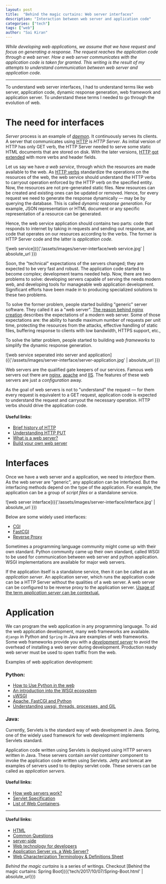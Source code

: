 ```yaml
---
layout: post
title:  "Behind the magic curtains: Web server interfaces"
description: "Interaction between web server and application code"
categories: ["tech"]
tags: ["web"]
author: "Sai Kiran"
---
```



*While developing web applications, 
we assume that we have request and focus on generating a response.
The request reaches the application code through a web server.
How a web server communicates with the application code is taken for granted.
This writing is the result of my attempts to understand communication between web server and 
application code.*

----

To understand web server interfaces, I had to understand terms like web server, 
application code, dynamic response generation, web framework and application server. 
To understand these terms 
I needed to go through the evolution of web. 

# The need for interfaces
*Server* process is an example of *[daemon](http://www.linfo.org/daemon.html)*. 
It continuously serves its clients.
A server that communicates using [HTTP](https://www.w3.org/Protocols/rfc2616/rfc2616.html) is 
*HTTP Server*. 
As initial version of HTTP has only GET 
verb, the HTTP Server needed to serve some static HTML documents that are stored on disk.
With the later versions, [HTTP got extended](https://developer.mozilla.org/en-US/docs/Web/HTTP/Basics_of_HTTP/Evolution_of_HTTP) with more verbs and header fields.

Let us say we have *a web service*, through which the resources are made available to the web. 
As [HTTP verbs](https://www.w3.org/Protocols/rfc2616/rfc2616-sec9.html) standardize the operations 
on the resources of the web, the web service should understand the HTTP verbs to carryout 
operation 
enforced by the HTTP verb on 
the specified entity. 
Now, the resources are not pre-generated static files. New resources can be created and existing 
ones can be updated or removed. 
Hence, for every request we need to generate the response 
dynamically &mdash; may be by querying the database. This is called *dynamic response generation*. 
For example, JSON representation or HTML document or any specific representation of a 
resource can be generated. 

Hence, the web service application should contains two parts: code that responds to internet by 
taking in 
requests 
and sending out response, and code that operates on our resources according to the verbs.
The former is HTTP Server code and the latter is *application code*.


![web service]({{'/assets/images/server-interface/web service.jpg' | absolute_url }})


Soon, the "technical" expectations of the servers changed; they are expected to be 
very fast and robust. The application code started to become complex; development teams needed 
help. Now, there are two problems to solve: developing servers capable of serving the needs modern 
web,
and developing tools for manageable web application development.
Significant efforts have been made in to producing specialized solutions to these two problems.
 
To solve the former problem, people started building "generic" server software.
They called it as a "web server".
[The reason behind nginx creation](https://www.aosabook.org/en/nginx.html) describes the expectations of a modern web server. 
Some of those expectations are: the ability to handle maximum number of requests per unit time, 
protecting the resources from the attacks, effective handling of static files, 
buffering response to clients with low bandwidth, HTTPS support, etc.,
 
To solve the latter problem, people started to building *web frameworks* to simplify the dynamic 
response generation. 
 
![web service seperated into server and application]({{'/assets/images/server-interface/server-application.jpg' | absolute_url }})

Web servers are the qualified gate keepers of our services.
Famous web servers out there are [nginx](https://www.nginx.com/), 
[apache](https://httpd.apache.org/) and [IIS](https://www.iis.net/). 
The features of these web servers are just a *configuration* away. 

As the goal of web servers is not to "understand" the request &mdash; for them every request is 
equivalent to a GET request, application code is expected to 
 understand the request and carryout the necessary operation. 
 HTTP verbs should drive the application code.


#### Useful links:
- [Brief history of HTTP](https://hpbn.co/brief-history-of-http/)
- [Understanding HTTP PUT](https://www.w3.org/blog/2008/10/understanding-http-put/)
- [What is a web server?][webserver]
- [Build your own web server](https://github.com/danistefanovic/build-your-own-x#build-your-own-web-server)


# Interfaces
Once we have a web server and a application, we need to *interface* them.
As the web server are "generic", any application can be interfaced. 
But the interfacing methods depend on the type of the application. 
For example, the application can be a group of *script files* or a standalone service.

![web server interface]({{'/assets/images/server-interface/interface.jpg' | absolute_url }})

Below are some widely used interfaces:
- [CGI](https://tools.ietf.org/html/rfc3875)
- [FastCGI](http://www.mit.edu/~yandros/doc/specs/fcgi-spec.html)
- [Reverse Proxy](https://en.wikipedia.org/wiki/Reverse_proxy)

Sometimes a programming language community might come up with their own standard.
Python community came up their own standard, called WSGI to be used for communication between 
web server and python application. WSGI implementations are available for major web servers.

If the application itself is a standalone service, then it can be called as an *application 
server*. 
An application server, which runs the application code can be a HTTP Server without the 
qualities of a web 
server.
A web server can be configured to be reverse proxy to the application server. [Usage of the term *application server* 
can be contextual.](https://howtodoinjava.com/tomcat/a-birds-eye-view-on-how-web-servers-work/)

# Application
We can program the web application in any programming language. To aid the web application 
development, many web frameworks are available. `django` in Python and `Spring` in Java are 
examples of web 
frameworks.
Some web frameworks provide you with a [*development server*](https://docs.djangoproject.com/en/2.2/intro/tutorial01/#the-development-server) to avoid the overhead of 
installing a web server during development. 
Production ready web server must be used to open traffic from the web.

Examples of web application development:
### Python:
- [How to Use Python in the web](https://docs.python.org/2/howto/webservers.html)
- [An introduction into the WSGI ecosystem](https://www.ultravioletsoftware.com/single-post/2017/03/23/An-introduction-into-the-WSGI-ecosystem)
- [uWSGI](https://uwsgi-docs.readthedocs.io/en/latest/index.html)
- [Apache, FastCGI and Python](https://www.electricmonk.nl/docs/apache_fastcgi_python/apache_fastcgi_python.html)
- [Understanding uwsgi, threads, processes, and GIL](https://www.reddit.com/r/Python/comments/4s40ge/understanding_uwsgi_threads_processes_and_gil/)

### Java:
Currently, Servlets is the standard way of web development in Java. 
Spring, one of the widely used framework for web development implements Servlets standard.

Application code written using Servlets is deployed using HTTP servers written in Java.
These servers contain *servlet container* component to invoke the application code written 
using Servlets. 
Jetty and tomcat are examples of servers used to to deploy servlet code. 
These servers can be called as *application servers*.

#### Useful links:
- [How web servers work?](https://howtodoinjava.com/tomcat/a-birds-eye-view-on-how-web-servers-work/)
- [Servlet Specification](https://javaee.github.io/servlet-spec/downloads/servlet-4.0/servlet-4_0_FINAL.pdf)
- [List of Web Containers](https://en.wikipedia.org/wiki/Web_container).

-----

#### Useful links:
- [HTML](https://developer.mozilla.org/en-US/docs/Web/HTML) 
- [Common Questions](https://developer.mozilla.org/en-US/docs/Learn/Common_questions)
- [server-side](https://developer.mozilla.org/en-US/docs/Learn/Server-side)
- [Web technology for developers](https://developer.mozilla.org/en-US/docs/Web)
- [Application Server vs. a Web Server?][difference]
- [Web Characterization Terminology & Definitions Sheet](https://www.w3.org/1999/05/WCA-terms/)

*Behind the magic curtains* is a series of writings. 
Checkout [Behind the magic curtains: Spring Boot]({{'tech/2017/10/07/Spring-Boot.html' | absolute_url}})


[webserver]: https://developer.mozilla.org/en-US/docs/Learn/Common_questions/What_is_a_web_server
[nginx]: https://www.nginx.com/resources/glossary/nginx/
[difference]: https://www.nginx.com/resources/glossary/application-server-vs-web-server/


[comment]: <> (Windows: Internet Server Application Programming Interface)  
